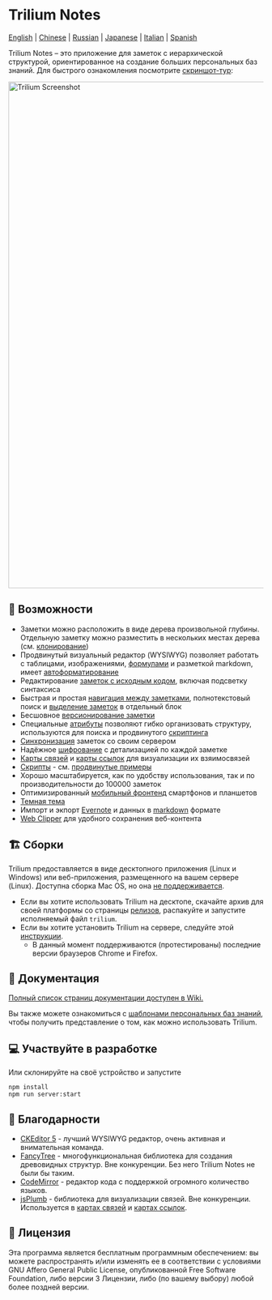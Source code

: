 # Trilium Notes

[English](../README.md) | [Chinese](./README-ZH_CN.md) | [Russian](./README-ru.md) | [Japanese](./README-ja.md) | [Italian](./README-it.md) | [Spanish](./README-es.md)

Trilium Notes – это приложение для заметок с иерархической структурой, ориентированное на создание больших персональных баз знаний. Для быстрого ознакомления посмотрите [скриншот-тур](https://triliumnext.github.io/Docs/Wiki/screenshot-tour):

<a href="https://triliumnext.github.io/Docs/Wiki/screenshot-tour"><img src="./app.png" alt="Trilium Screenshot" width="1000"></a>

## 🎁 Возможности

* Заметки можно расположить в виде дерева произвольной глубины. Отдельную заметку можно разместить в нескольких местах дерева (см. [клонирование](https://triliumnext.github.io/Docs/Wiki/cloning-notes))
* Продвинутый визуальный редактор (WYSIWYG) позволяет работать с таблицами, изображениями, [формулами](https://triliumnext.github.io/Docs/Wiki/text-notes#math-support) и разметкой markdown, имеет [автоформатирование](https://triliumnext.github.io/Docs/Wiki/text-notes#autoformat)
* Редактирование [заметок с исходным кодом](https://triliumnext.github.io/Docs/Wiki/code-notes), включая подсветку синтаксиса
* Быстрая и простая [навигация между заметками](https://triliumnext.github.io/Docs/Wiki/note-navigation), полнотекстовый поиск и [выделение заметок](https://triliumnext.github.io/Docs/Wiki/note-hoisting) в отдельный блок
* Бесшовное [версионирование заметки](https://triliumnext.github.io/Docs/Wiki/note-revisions)
* Специальные [атрибуты](https://triliumnext.github.io/Docs/Wiki/attributes) позволяют гибко организовать структуру, используются для поиска и продвинутого [скриптинга](https://triliumnext.github.io/Docs/Wiki/scripts)
* [Синхронизация](https://triliumnext.github.io/Docs/Wiki/synchronization) заметок со своим сервером
* Надёжное [шифрование](https://triliumnext.github.io/Docs/Wiki/protected-notes) с детализацией по каждой заметке
* [Карты связей](https://triliumnext.github.io/Docs/Wiki/relation-map) и [карты ссылок](https://triliumnext.github.io/Docs/Wiki/link-map) для визуализации их взяимосвязей
* [Скрипты](https://triliumnext.github.io/Docs/Wiki/scripts) - см. [продвинутые примеры](https://triliumnext.github.io/Docs/Wiki/advanced-showcases)
* Хорошо масштабируется, как по удобству использования, так и по производительности до 100000 заметок
* Оптимизированный [мобильный фронтенд](https://triliumnext.github.io/Docs/Wiki/mobile-frontend) смартфонов и планшетов
* [Темная тема](https://triliumnext.github.io/Docs/Wiki/themes)
* Импорт и экпорт [Evernote](https://triliumnext.github.io/Docs/Wiki/evernote-import) и данных в [markdown](https://triliumnext.github.io/Docs/Wiki/markdown) формате
* [Web Clipper](https://triliumnext.github.io/Docs/Wiki/web-clipper) для удобного сохранения веб-контента

## 🏗 Сборки

Trilium предоставляется в виде десктопного приложения (Linux и Windows) или веб-приложения, размещенного на вашем сервере (Linux). Доступна сборка Mac OS, но она [не поддерживается](https://triliumnext.github.io/Docs/Wiki/faq#mac-os-support).

* Если вы хотите использовать Trilium на десктопе, скачайте архив для своей платформы со страницы [релизов](https://github.com/TriliumNext/Trilium/releases/latest), распакуйте и запустите исполняемый файл ```trilium```.
* Если вы хотите установить Trilium на сервере, следуйте этой [инструкции](https://triliumnext.github.io/Docs/Wiki/server-installation).
  * В данный момент поддерживаются (протестированы) последние версии браузеров Chrome и Firefox.

## 📝 Документация

[Полный список страниц документации доступен в Wiki.](https://triliumnext.github.io/Docs/)

Вы также можете ознакомиться с [шаблонами персональных баз знаний](https://triliumnext.github.io/Docs/Wiki/patterns-of-personal-knowledge), чтобы получить представление о том, как можно использовать Trilium.

## 💻 Участвуйте в разработке

Или склонируйте на своё устройство и запустите

```shell
npm install
npm run server:start
```

## 👏 Благодарности

* [CKEditor 5](https://github.com/ckeditor/ckeditor5) - лучший WYSIWYG редактор, очень активная и внимательная команда.
* [FancyTree](https://github.com/mar10/fancytree) - многофункциональная библиотека для создания древовидных структур. Вне конкуренции. Без него Trilium Notes не были бы таким.
* [CodeMirror](https://github.com/codemirror/CodeMirror) - редактор кода с поддержкой огромного количество языков.
* [jsPlumb](https://github.com/jsplumb/jsplumb) - библиотека для визуализации связей. Вне конкуренции. Используется в [картах связей](https://triliumnext.github.io/Docs/Wiki/relation-map) и [картах ссылок](https://triliumnext.github.io/Docs/Wiki/link-map).

## 🔑 Лицензия

Эта программа является бесплатным программным обеспечением: вы можете распространять и/или изменять ее в соответствии с условиями GNU Affero General Public License, опубликованной Free Software Foundation, либо версии 3 Лицензии, либо (по вашему выбору) любой более поздней версии.

